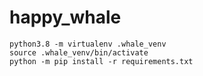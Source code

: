 # happy_whale

```
python3.8 -m virtualenv .whale_venv
source .whale_venv/bin/activate
python -m pip install -r requirements.txt
```
